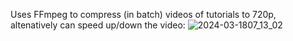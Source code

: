 Uses FFmpeg to compress (in batch) videos of tutorials to 720p, altenatively can speed up/down the video: ![2024-03-1807_13_02](https://github.com/apaza610/CompresorTuts/assets/10149862/2db5f83d-0787-429b-b110-364146e4a370)
